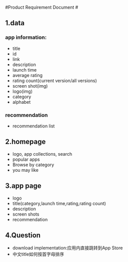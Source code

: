 #Product Requirement Document #
## 1.data ##

### app information: ###
+ title
+ id
+ link
+ description
+ launch time
+ average rating
+ rating count(current version/all versions)
+ screen shot(img)
+ logo(img)
+ category
+ alphabet


### recommendation ###
+ recommendation list

## 2.homepage ##
+ logo, app collections, search
+ popular apps
+ Browse by category
+ you may like

## 3.app page ##
+ logo
+ title(category,launch time,rating,rating count)
+ description
+ screen shots
+ recommendation

## 4.Question ##
+ download implementation:应用内直接跳转到App Store
+ 中文title如何按首字母排序
